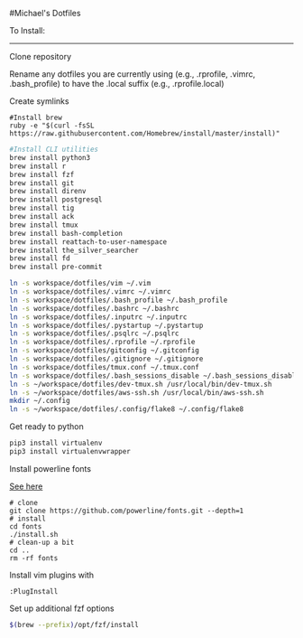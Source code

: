 #Michael's Dotfiles

To Install:
___________________

Clone repository

Rename any dotfiles you are currently using (e.g., .rprofile, .vimrc, .bash_profile) to have the .local suffix (e.g., .rprofile.local)

Create symlinks

```
#Install brew
ruby -e "$(curl -fsSL https://raw.githubusercontent.com/Homebrew/install/master/install)"
```

```bash
#Install CLI utilities
brew install python3
brew install r
brew install fzf
brew install git
brew install direnv
brew install postgresql
brew install tig
brew install ack
brew install tmux
brew install bash-completion
brew install reattach-to-user-namespace
brew install the_silver_searcher
brew install fd
brew install pre-commit
```

```bash
ln -s workspace/dotfiles/vim ~/.vim
ln -s workspace/dotfiles/.vimrc ~/.vimrc
ln -s workspace/dotfiles/.bash_profile ~/.bash_profile
ln -s workspace/dotfiles/.bashrc ~/.bashrc
ln -s workspace/dotfiles/.inputrc ~/.inputrc
ln -s workspace/dotfiles/.pystartup ~/.pystartup
ln -s workspace/dotfiles/.psqlrc ~/.psqlrc
ln -s workspace/dotfiles/.rprofile ~/.rprofile
ln -s workspace/dotfiles/gitconfig ~/.gitconfig
ln -s workspace/dotfiles/.gitignore ~/.gitignore
ln -s workspace/dotfiles/tmux.conf ~/.tmux.conf
ln -s workspace/dotfiles/.bash_sessions_disable ~/.bash_sessions_disable
ln -s ~/workspace/dotfiles/dev-tmux.sh /usr/local/bin/dev-tmux.sh
ln -s ~/workspace/dotfiles/aws-ssh.sh /usr/local/bin/aws-ssh.sh
mkdir ~/.config
ln -s ~/workspace/dotfiles/.config/flake8 ~/.config/flake8
```

Get ready to python 

```bash
pip3 install virtualenv
pip3 install virtualenvwrapper
```

Install powerline fonts

[See here](https://github.com/powerline/fonts)

```
# clone
git clone https://github.com/powerline/fonts.git --depth=1
# install
cd fonts
./install.sh
# clean-up a bit
cd ..
rm -rf fonts
```

Install vim plugins with 

```vim
:PlugInstall
```

Set up additional fzf options
```bash
$(brew --prefix)/opt/fzf/install
```

